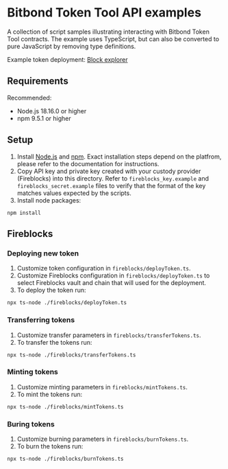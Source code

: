# Bitbond Token Tool API examples
A collection of script samples illustrating interacting with Bitbond Token Tool
contracts. The example uses TypeScript, but can also be converted to pure
JavaScript by removing type definitions.

Example token deployment: [Block explorer](https://mumbai.polygonscan.com/tx/0xd366367005e841cc97e0ffd02002114dfae41222559116b54f56298d45bf057d)

## Requirements
Recommended:
- Node.js 18.16.0 or higher
- npm 9.5.1 or higher

## Setup
1. Install [Node.js](https://nodejs.org/en) and [npm](https://npmjs.com).
Exact installation steps depend on the platfrom, please refer to the documentation for instructions.
1. Copy API key and private key created with your custody provider (Fireblocks) into this directory.
Refer to `fireblocks_key.example` and `fireblocks_secret.example` files to verify that
the format of the key matches values expected by the scripts.
1. Install node packages:

```
npm install
```

## Fireblocks
### Deploying new token

1. Customize token configuration in `fireblocks/deployToken.ts`.
1. Customize Fireblocks configuration in `fireblocks/deployToken.ts` to select
Fireblocks vault and chain that will used for the deployment.
1. To deploy the token run:
```
npx ts-node ./fireblocks/deployToken.ts
```
### Transferring tokens

1. Customize transfer parameters in `fireblocks/transferTokens.ts`.
1. To transfer the tokens run:
```
npx ts-node ./fireblocks/transferTokens.ts
```

### Minting tokens

1. Customize minting parameters in `fireblocks/mintTokens.ts`.
1. To mint the tokens run:
```
npx ts-node ./fireblocks/mintTokens.ts
```

### Buring tokens

1. Customize burning parameters in `fireblocks/burnTokens.ts`.
1. To burn the tokens run:
```
npx ts-node ./fireblocks/burnTokens.ts
```
